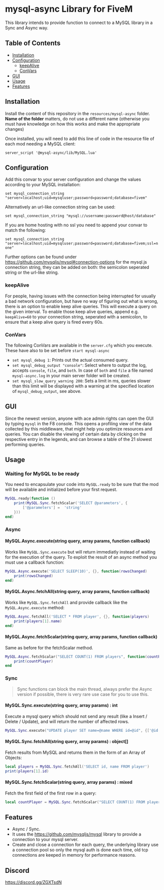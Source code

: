 # mysql-async Library for FiveM

This library intends to provide function to connect to a MySQL library in a Sync and Async way.

## Table of Contents
* [Installation](#installation)
* [Configuration](#configuration)
  * [keepAlive](#keepalive)
  * [ConVars](#convars)
* [GUI](#gui)
* [Usage](#usage)
* [Features](#features)


## Installation

Install the content of this repository in the `resources/mysql-async` folder. **Name of the folder** matters,
do not use a different name (otherwise you must have knowledge on how this works and make the appropriate changes)

Once installed, you will need to add this line of code in the resource file of each mod needing a MySQL client:

```
server_script '@mysql-async/lib/MySQL.lua'
```

## Configuration

Add this convar to your server configuration and change the values according to your MySQL installation:

`set mysql_connection_string "server=localhost;uid=mysqluser;password=password;database=fivem"`

Alternatively an url-like connection string can be used:

`set mysql_connection_string "mysql://username:password@host/database"`

If you are home hosting with no ssl you need to append your convar to match the following:

`set mysql_connection_string "server=localhost;uid=mysqluser;password=password;database=fivem;ssl=none"`

Further options can be found under https://github.com/mysqljs/mysql#connection-options for the mysql.js connection string, they can be added on both: the semicolon seperated string or the url-like string.

### keepAlive

For people, having issues with the connection being interrupted for usually a bad network configuration, but have no way of figuring out what is wrong, there is an option to enable keep alive queries. This will execute a query on the given interval. To enable those keep alive queries, append e.g. `keepAlive=60` to your connection string, seperated with a semicolon, to ensure that a keep alive query is fired every 60s.

### ConVars

The following ConVars are available in the `server.cfg` which you execute. These have also to be set before `start mysql-async`
* `set mysql_debug 1`: Prints out the actual consumed query.
* `set mysql_debug_output "console"`: Select where to output the log, accepts `console`, `file`, and `both`. In case of `both` and `file` a file named `mysql-async.log` in your main server folder will be created.
* `set mysql_slow_query_warning 200`: Sets a limit in ms, queries slower than this limit will be displayed with a warning at the specified location of `mysql_debug_output`, see above.

## GUI

Since the newest version, anyone with ace admin rights can open the GUI by typing `mysql` in the F8 console. This opens a profiling view of the data collected by this middleware, that might help you optimize resources and queries. You can disable the viewing of certain data by clicking on the respective entry in the legends, and can browse a table of the 21 slowest performing queries.

## Usage

### Waiting for MySQL to be ready

You need to encapsulate your code into `MySQL.ready` to be sure that the mod will be available and initialized
before your first request.

```lua
MySQL.ready(function ()
    print(MySQL.Sync.fetchScalar('SELECT @parameters', {
        ['@parameters'] =  'string'
    }))
end)
```

### Async

#### MySQL.Async.execute(string query, array params, function callback)

Works like `MySQL.Sync.execute` but will return immediatly instead of waiting for the execution of the query.
To exploit the result of an async method you must use a callback function:

```lua
MySQL.Async.execute('SELECT SLEEP(10)', {}, function(rowsChanged)
    print(rowsChanged)
end)
```

#### MySQL.Async.fetchAll(string query, array params, function callback)

Works like `MySQL.Sync.fetchAll` and provide callback like the `MySQL.Async.execute` method:

```lua
MySQL.Async.fetchAll('SELECT * FROM player', {}, function(players)
    print(players[1].name)
end)
```

#### MySQL.Async.fetchScalar(string query, array params, function callback)

Same as before for the fetchScalar method.

```lua
MySQL.Async.fetchScalar("SELECT COUNT(1) FROM players", function(countPlayer)
    print(countPlayer)
end
```

### Sync

> Sync functions can block the main thread, always prefer the Async version if possible, there is very rare
> use case for you to use this.

#### MySQL.Sync.execute(string query, array params) : int

Execute a mysql query which should not send any result (like a Insert / Delete / Update), and will return the
number of affected rows.

```lua
MySQL.Sync.execute("UPDATE player SET name=@name WHERE id=@id", {['@id'] = 10, ['@name'] = 'foo'})
```

#### MySQL.Sync.fetchAll(string query, array params) : object[]

Fetch results from MySQL and returns them in the form of an Array of Objects:

```lua
local players = MySQL.Sync.fetchAll('SELECT id, name FROM player')
print(players[1].id)
```

#### MySQL.Sync.fetchScalar(string query, array params) : mixed

Fetch the first field of the first row in a query:

```lua
local countPlayer = MySQL.Sync.fetchScalar("SELECT COUNT(1) FROM players")
```

## Features

 * Async / Sync.
 * It uses the https://github.com/mysqljs/mysql library to provide a connection to your mysql server.
 * Create and close a connection for each query, the underlying library use a connection pool so only the
mysql auth is done each time, old tcp connections are keeped in memory for performance reasons.

## Discord

https://discord.gg/ZGXTsdN
